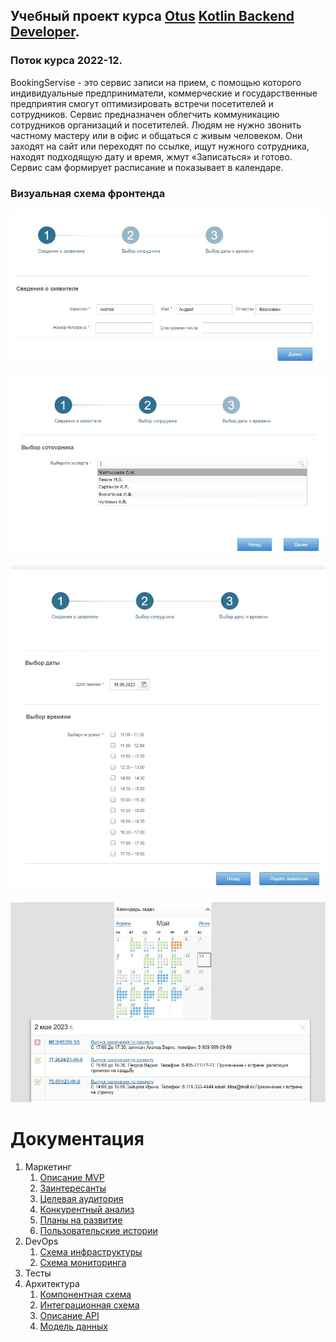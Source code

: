 ## Учебный проект курса [Otus](https://otus.ru) [Kotlin Backend Developer](https://otus.ru/lessons/kotlin/).
### Поток курса 2022-12.


BookingServise - это сервис записи на прием, с помощью которого индивидуальные предприниматели,
коммерческие и государственные предприятия смогут оптимизировать встречи посетителей и сотрудников. 
Сервис предназначен облегчить коммуникацию сотрудников организаций и посетителей. 
Людям не нужно звонить частному мастеру или в офис и общаться с живым человеком. 
Они заходят на сайт или переходят по ссылке, ищут нужного сотрудника, находят подходящую дату и время, жмут «Записаться» и готово. 
Сервис сам формирует расписание и показывает в календаре.

### Визуальная схема фронтенда
![Макет фронта, шаг 1](imgs/step1.jpg)

![Макет фронта, шаг 2](imgs/step2.jpg)

![Макет фронта, шаг 3](imgs/step3.jpg)

![Макет фронта, календарь специалиста](imgs/calendar.jpg)
# Документация

1. Маркетинг
   1. [Описание MVP](./docs/01-marketing/01-description-mvp.md)
   2. [Заинтересанты](./docs/01-marketing/02-stakeholders.md)
   3. [Целевая аудитория](./docs/01-marketing/03-target-audience.md)
   4. [Конкурентный анализ](./docs/01-marketing/04-concurrency.md)
   5. [Планы на развитие](./docs/01-marketing/05-development-plans.md)
   6. [Пользовательские истории](./docs/01-marketing/06-user-stories.md)
2. DevOps    
   1. [Схема инфраструктуры](./docs/02-devops/01-infrastruture.md)
   2. [Схема мониторинга](./docs/02-devops/02-monitoring.md)
3. Тесты
4. Архитектура
   1. [Компонентная схема](./docs/04-architecture/01-architecture.md)
   2. [Интеграционная схема](./docs/04-architecture/02-integration.md)
   3. [Описание API](./docs/04-architecture/03-api.md)
   4. [Модель данных](./docs/04-architecture/04-data-model.md)